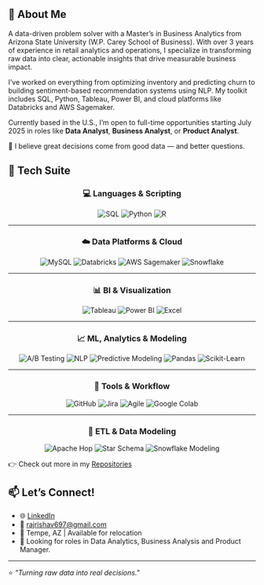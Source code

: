 ## 👋 About Me

A data-driven problem solver with a Master’s in Business Analytics from Arizona State University (W.P. Carey School of Business). With over 3 years of experience in retail analytics and operations, I specialize in transforming raw data into clear, actionable insights that drive measurable business impact.

I’ve worked on everything from optimizing inventory and predicting churn to building sentiment-based recommendation systems using NLP. My toolkit includes SQL, Python, Tableau, Power BI, and cloud platforms like Databricks and AWS Sagemaker.

Currently based in the U.S., I’m open to full-time opportunities starting July 2025 in roles like **Data Analyst**, **Business Analyst**, or **Product Analyst**.

🧠 I believe great decisions come from good data — and better questions.


## 🧠 Tech Suite

<div align="center">

### 💻 Languages & Scripting  
![SQL](https://img.shields.io/badge/SQL-005C84?style=for-the-badge&logo=mysql&logoColor=white)
![Python](https://img.shields.io/badge/Python-3776AB?style=for-the-badge&logo=python&logoColor=white)
![R](https://img.shields.io/badge/R-276DC3?style=for-the-badge&logo=r&logoColor=white)

---

### ☁️ Data Platforms & Cloud  
![MySQL](https://img.shields.io/badge/MySQL-00758F?style=for-the-badge&logo=mysql&logoColor=white)
![Databricks](https://img.shields.io/badge/Databricks-FF3621?style=for-the-badge&logo=databricks&logoColor=white)
![AWS Sagemaker](https://img.shields.io/badge/AWS_SageMaker-FF9900?style=for-the-badge&logo=amazon-aws&logoColor=white)
![Snowflake](https://img.shields.io/badge/Snowflake-56B9EB?style=for-the-badge&logo=snowflake&logoColor=white)

---

### 📊 BI & Visualization  
![Tableau](https://img.shields.io/badge/Tableau-E97627?style=for-the-badge&logo=tableau&logoColor=white)
![Power BI](https://img.shields.io/badge/Power_BI-F2C811?style=for-the-badge&logo=powerbi&logoColor=black)
![Excel](https://img.shields.io/badge/Excel-217346?style=for-the-badge&logo=microsoft-excel&logoColor=white)

---

### 📈 ML, Analytics & Modeling  
![A/B Testing](https://img.shields.io/badge/A%2FB_Testing-800080?style=for-the-badge)
![NLP](https://img.shields.io/badge/NLP-0099CC?style=for-the-badge)
![Predictive Modeling](https://img.shields.io/badge/Predictive_Modeling-444444?style=for-the-badge&logo=scikit-learn&logoColor=white)
![Pandas](https://img.shields.io/badge/Pandas-150458?style=for-the-badge&logo=pandas&logoColor=white)
![Scikit-Learn](https://img.shields.io/badge/Scikit--Learn-F7931E?style=for-the-badge&logo=scikit-learn&logoColor=white)

---

### 🔧 Tools & Workflow  
![GitHub](https://img.shields.io/badge/GitHub-181717?style=for-the-badge&logo=github&logoColor=white)
![Jira](https://img.shields.io/badge/Jira-0052CC?style=for-the-badge&logo=jira&logoColor=white)
![Agile](https://img.shields.io/badge/Agile-008CBA?style=for-the-badge)
![Google Colab](https://img.shields.io/badge/Google_Colab-F9AB00?style=for-the-badge&logo=googlecolab&logoColor=black)

---

### 🧱 ETL & Data Modeling  
![Apache Hop](https://img.shields.io/badge/Apache_Hop-000000?style=for-the-badge)
![Star Schema](https://img.shields.io/badge/Star_Schema-4682B4?style=for-the-badge)
![Snowflake Modeling](https://img.shields.io/badge/Snowflake_Modeling-00BFFF?style=for-the-badge)

</div>


👉 Check out more in my [Repositories](https://github.com/rajrishav1)
## 📫 Let’s Connect!

- 🌐 [LinkedIn](https://www.linkedin.com/in/raj--rishav/)
- 📩 rajrishav697@gmail.com
- 📍 Tempe, AZ | Available for relocation  
- 💼 Looking for roles in Data Analytics, Business Analysis and Product Manager.

---

⭐ *"Turning raw data into real decisions."*
